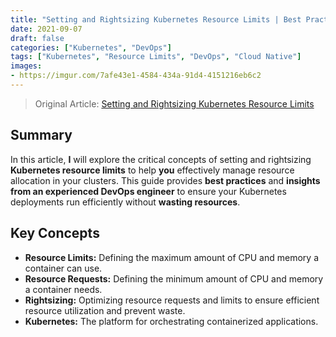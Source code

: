 ```yaml
---
title: "Setting and Rightsizing Kubernetes Resource Limits | Best Practices"
date: 2021-09-07
draft: false
categories: ["Kubernetes", "DevOps"]
tags: ["Kubernetes", "Resource Limits", "DevOps", "Cloud Native"]
images:
- https://imgur.com/7afe43e1-4584-434a-91d4-4151216eb6c2
---
```


> Original Article: [Setting and Rightsizing Kubernetes Resource Limits](https://www.containiq.com/post/setting-and-rightsizing-kubernetes-resource-limits)

## Summary

In this article, **I** will explore the critical concepts of setting and rightsizing **Kubernetes resource limits** to help **you** effectively manage resource allocation in your clusters. This guide provides **best practices** and **insights from an experienced DevOps engineer** to ensure your Kubernetes deployments run efficiently without **wasting resources**.

## Key Concepts

*   **Resource Limits:** Defining the maximum amount of CPU and memory a container can use.
*   **Resource Requests:** Defining the minimum amount of CPU and memory a container needs.
*   **Rightsizing:** Optimizing resource requests and limits to ensure efficient resource utilization and prevent waste.
*   **Kubernetes:** The platform for orchestrating containerized applications.